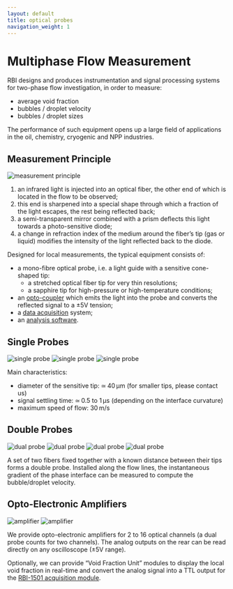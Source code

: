 ```yaml
---
layout: default
title: optical probes
navigation_weight: 1
---
```


Multiphase Flow Measurement
============================

RBI designs and produces instrumentation and signal processing systems for two-phase flow investigation, in order to measure:

- average void fraction
- bubbles / droplet velocity
- bubbles / droplet sizes

The performance of such equipment opens up a large field of applications in the oil, chemistry, cryogenic and NPP industries.


Measurement Principle
---------------------

![measurement principle](/assets/images/principle.jpg)

1. an infrared light is injected into an optical fiber, the other end of which is located in the flow to be observed;
2. this end is sharpened into a special shape through which a fraction of the light escapes, the rest being reflected back;
3. a semi-transparent mirror combined with a prism deflects this light towards a photo-sensitive diode;
4. a change in refraction index of the medium around the fiber’s tip (gas or liquid) modifies the intensity of the light reflected back to the diode.

Designed for local measurements, the typical equipment consists of:

- a mono-fibre optical probe, i.e. a light guide with a sensitive cone-shaped tip:
    - a stretched optical fiber tip for very thin resolutions;
    - a sapphire tip for high-pressure or high-temperature conditions;
- an [opto-coupler](#opto-electronic-amplifiers) which emits the light into the probe and converts the reflected signal to a ±5V tension;
- a [data acquisition](/software/#dionysos) system;
- an [analysis software](/software/#iso3).


Single Probes
-------------

![single probe](/assets/images/single_probe_1.jpg)
![single probe](/assets/images/single_probe_2.jpg)
![single probe](/assets/images/single_probe_3.jpg)

Main characteristics:

- diameter of the sensitive tip: ≃ 40 µm (for smaller tips, please contact us)
- signal settling time: ≃ 0.5 to 1 µs (depending on the interface curvature)
- maximum speed of flow: 30 m/s


Double Probes
-------------

![dual probe](/assets/images/dual_probe_1.jpg)
![dual probe](/assets/images/dual_probe_2.jpg)
![dual probe](/assets/images/dual_probe_3.jpg)
![dual probe](/assets/images/dual_probe_4.jpg)

A set of two fibers fixed together with a known distance between their tips forms a double probe. Installed along the flow lines, the instantaneous gradient of the phase interface can be measured to compute the bubble/droplet velocity.


Opto-Electronic Amplifiers
--------------------------

![amplifier](/assets/images/2ChannelTVFront.jpg)
![amplifier](/assets/images/2ChannelTVRear.jpg)

We provide opto-electronic amplifiers for 2 to 16 optical channels (a dual probe counts for two channels). The analog outputs on the rear can be read directly on any oscilloscope (±5V range).

Optionally, we can provide “Void Fraction Unit” modules to display the local void fraction in real-time and convert the analog signal into a TTL output for the [RBI-1501 acquisition module](/software/#data-acquisition).
